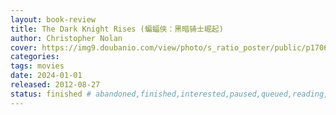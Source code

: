 ```yaml
---
layout: book-review
title: The Dark Knight Rises (蝙蝠侠：黑暗骑士崛起)
author: Christopher Nolan
cover: https://img9.doubanio.com/view/photo/s_ratio_poster/public/p1706428744.webp
categories:
tags: movies
date: 2024-01-01
released: 2012-08-27
status: finished # abandoned,finished,interested,paused,queued,reading,reread
---
```

